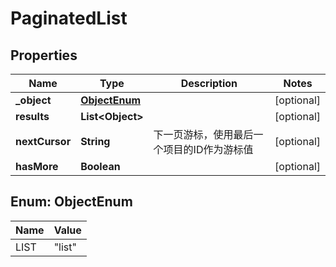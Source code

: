 

# PaginatedList


## Properties

| Name | Type | Description | Notes |
|------------ | ------------- | ------------- | -------------|
|**_object** | [**ObjectEnum**](#ObjectEnum) |  |  [optional] |
|**results** | **List&lt;Object&gt;** |  |  [optional] |
|**nextCursor** | **String** | 下一页游标，使用最后一个项目的ID作为游标值 |  [optional] |
|**hasMore** | **Boolean** |  |  [optional] |



## Enum: ObjectEnum

| Name | Value |
|---- | -----|
| LIST | &quot;list&quot; |



